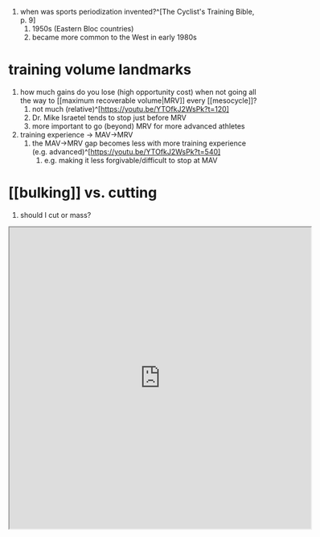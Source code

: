 1. when was sports periodization invented?^[The Cyclist's Training Bible, p. 9]
	1. 1950s (Eastern Bloc countries)
	2. became more common to the West in early 1980s

# training volume landmarks
1. how much gains do you lose (high opportunity cost) when not going all the way to [[maximum recoverable volume|MRV]] every [[mesocycle]]?
	1. not much (relative)^[https://youtu.be/YTOfkJ2WsPk?t=120]
	2. Dr. Mike Israetel tends to stop just before MRV
	3. more important to go (beyond) MRV for more advanced athletes
2. training experience → MAV→MRV
	1. the MAV→MRV gap becomes less with more training experience (e.g. advanced)^[https://youtu.be/YTOfkJ2WsPk?t=540]
		1. e.g. making it less forgivable/difficult to stop at MAV

# [[bulking]] vs. cutting
1. should I cut or mass?

<iframe src="https://www.instagram.com/p/CPBY_mrr1Zy/" width="600" height="600"></iframe>